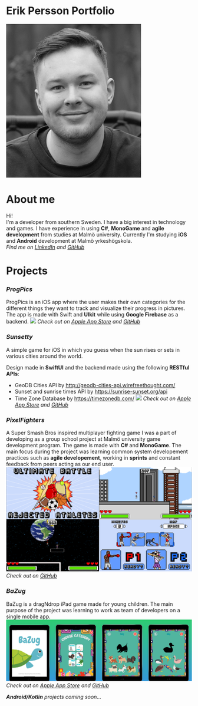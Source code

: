 # Erik Persson Portfolio

![face](/images/face.jpg)
# About me
Hi!  
I'm a developer from southern Sweden. I have a big interest in technology and games. I have experience in using **C#**, **MonoGame** and **agile development** from studies at Malmö university. Currently I'm studying **iOS** and **Android** development at Malmö yrkeshögskola.  
_Find me on [LinkedIn](linkedin.com/in/erik-persson-537b45203) and [GitHub](https://github.com/Macrid)_
  
# Projects
  
  
### *ProgPics*
ProgPics is an iOS app where the user makes their own categories for the different things they want to track and visualize their progress in pictures. The app is made with Swift and **UIkit** while using **Google Firebase** as a backend.
![](/images/completeprog.png)
_Check out on [Apple App Store](https://apps.apple.com/us/app/progpics/id1539945683) and [GitHub](https://github.com/Macrid/ProgPics)_

### *Sunsetty*
A simple game for iOS in which you guess when the sun rises or sets in various cities around the world.

Design made in **SwiftUI** and the backend made using the following **RESTful APIs**:  
  - GeoDB Cities API by http://geodb-cities-api.wirefreethought.com/  
  - Sunset and sunrise times API by https://sunrise-sunset.org/api  
  - Time Zone Database by https://timezonedb.com/ 
![](/images/sunsettycomplete.png)
_Check out on [Apple App Store](https://apps.apple.com/us/app/sunsetty/id1547128188) and [GitHub](https://github.com/Macrid/sunsetter)_

### *PixelFighters*
A Super Smash Bros inspired multiplayer fighting game I was a part of developing as a group school project at Malmö university game development program. The game is made with **C#** and **MonoGame**. The main focus during the project was learning common system developement practices such as **agile developement**, working in **sprints** and constant feedback from peers acting as our end user.
![](/images/pixelfighterscomplete.png)
_Check out on [GitHub](https://github.com/ChaacNado/PixelFighters)_

### *BaZug*
BaZug is a dragNdrop iPad game made for young children. The main purpose of the project was learning to work as team of developers on a single mobile app.
![](/images/bazugcomplete.png)
_Check out on [Apple App Store](https://apps.apple.com/us/app/bazug/id1546709763) and [GitHub](https://github.com/pontuscroneld/GruppSpelet)_
  
  
  
_**Android/Kotlin** projects coming soon..._
